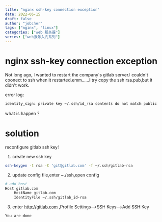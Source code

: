 ```yaml
---
title: "nginx ssh-key connection exception"
date: 2022-06-15
draft: false
author: "jobcher"
tags: ["nginx", "linux"]
categories: ["web 服务器"]
series: ["web服务入门系列"]
---
```


# nginx ssh-key connection exception

Not long ago, I wanted to restart the company's gitlab server.I couldn't coonect to ssh when it restarted.emm……I try copy the ssh rsa.pub,but it didn't work.

error log:

```log
identity_sign: private key ~/.ssh/id_rsa contents do not match public
```

what is happen？

# solution

reconfigure gitlab ssh key!

1. create new ssh key

```sh
ssh-keygen -t rsa -C 'git@gitlab.com' -f ~/.ssh/gitlab-rsa
```

2. update config file,enter ~./ssh,open config

```sh
# add host
Host gitlab.com
    HostName gitlab.com
    IdentityFile ~/.ssh/gitlab_id-rsa

```

3. enter http://gitlab.com ,Profile Settings-->SSH Keys-->Add SSH Key

`You are done`
